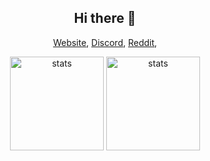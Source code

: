 <h2 align="center">Hi there 👋</h2>
<p align="center">
 <a href="https://raksix.wtf" target="_blank">Website</a>,
<a href="https://discord.gg/N9nQrhTNNh" target="_blank">Discord</a>,
<a href="https://www.reddit.com/user/Raksixs" target="_blank">Reddit</a>,
</p>
<p align="center">
<img src="https://github-readme-stats.vercel.app/api?username=Raksix&show_icons=true&theme=tokyonight" width="%100" height="150px" alt="stats" />
<img src="https://github-readme-stats.vercel.app/api/top-langs/?username=Raksix&layout=compact&theme=tokyonight" width="%100" height="150px" alt="stats" />
</p>
